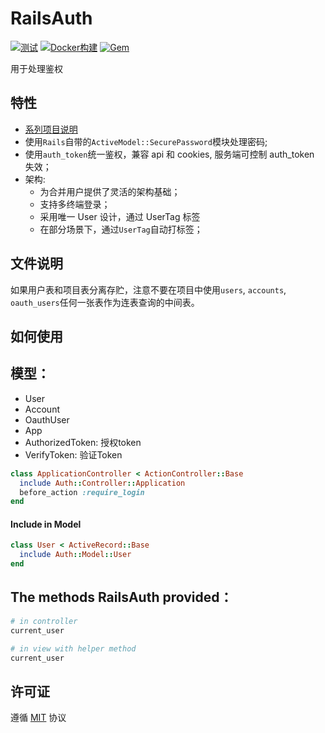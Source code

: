 # RailsAuth

[![测试](https://github.com/work-design/rails_auth/actions/workflows/test.yml/badge.svg)](https://github.com/work-design/rails_auth/actions/workflows/test.yml)
[![Docker构建](https://github.com/work-design/rails_auth/actions/workflows/cd.yml/badge.svg)](https://github.com/work-design/rails_auth/actions/workflows/cd.yml)
[![Gem](https://github.com/work-design/rails_auth/actions/workflows/gempush.yml/badge.svg)](https://github.com/work-design/rails_auth/actions/workflows/gempush.yml)

用于处理鉴权

## 特性

* [系列项目说明](https://github.com/work-design/home)
* 使用`Rails`自带的`ActiveModel::SecurePassword`模块处理密码;
* 使用`auth_token`统一鉴权，兼容 api 和 cookies, 服务端可控制 auth_token 失效；
* 架构:
  - 为合并用户提供了灵活的架构基础；
  - 支持多终端登录；
  - 采用唯一 User 设计，通过 UserTag 标签
  - 在部分场景下，通过`UserTag`自动打标签；

## 文件说明
如果用户表和项目表分离存贮，注意不要在项目中使用`users`, `accounts`, `oauth_users`任何一张表作为连表查询的中间表。

## 如何使用

## 模型：
* User
* Account
* OauthUser
* App
* AuthorizedToken: 授权token
* VerifyToken: 验证Token

```ruby
class ApplicationController < ActionController::Base
  include Auth::Controller::Application
  before_action :require_login
end
```

#### Include in Model

```ruby
class User < ActiveRecord::Base
  include Auth::Model::User
end
```

## The methods RailsAuth provided：

```ruby
# in controller
current_user

# in view with helper method
current_user
```

## 许可证
遵循 [MIT](https://opensource.org/licenses/MIT) 协议

